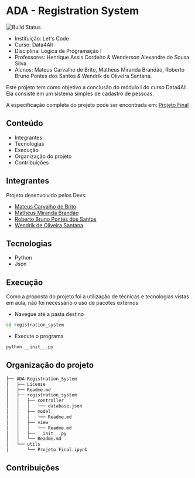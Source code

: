 # ADA - Registration System
![Build Status](https://travis-ci.org/joemccann/dillinger.svg?branch=master)

- Instituição: Let's Code
- Curso: Data4All
- Disciplina: Lógica de Programação I
- Professores: Henrique Assis Cordeiro & Wenderson Alexandre de Sousa Silva
- Alunos: Mateus Carvalho de Brito, Matheus Miranda Brandão, Roberto Bruno Pontes dos Santos & Wendrik de Oliveira Santana.

Este projeto tem como objetivo a conclusão do módulo I do curso Data4All. Ela consiste em um sistema simples de cadastro de pessoas.

A especificação completa do projeto pode ser encontrada em: [Projeto Final](https://github.com/MatBrands/ADA-Registration_System/blob/master/utils/Projeto%20Final.ipynb)

## Conteúdo

- Integrantes
- Tecnologias
- Execução
- Organização do projeto
- Contribuições

## Integrantes
Projeto desenvolvido pelos Devs:

- [Mateus Carvalho de Brito](https://github.com/mateuscbrito)
- [Matheus Miranda Brandão](https://github.com/MatBrands)
- [Roberto Bruno Pontes dos Santos](https://github.com/robertopnts)
- [Wendrik de Oliveira Santana](https://github.com/Wendr1k)

## Tecnologias

- Python
- Json

## Execução
Como a proposta do projeto foi a utilização de técnicas e tecnologias vistas em aula, não foi necessário o uso de pacotes externos

- Navegue até a pasta destino
```sh
cd registration_system
```

- Execute o programa
```sh
python __init__.py
```

## Organização do projeto
```sh
├── ADA-Registration_System
│   ├── License
│   ├── Readme.md
│   ├── registration_system
│   │   ├── controller
│   │   │   └── database.json
│   │   ├── model
│   │   │   └── Readme.md
│   │   ├── view
│   │   │   └── Readme.md
│   │   ├── __init__.py
│   │   └── Readme.md
│   └── utils
│       └── Projeto Final.ipynb
```


## Contribuições